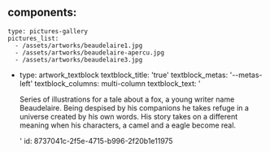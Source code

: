 components:
  -
    type: pictures-gallery
    pictures_list:
      - /assets/artworks/beaudelaire1.jpg
      - /assets/artworks/beaudelaire-apercu.jpg
      - /assets/artworks/beaudelaire3.jpg
  -
    type: artwork_textblock
    textblock_title: 'true'
    textblock_metas: '--metas-left'
    textblock_columns: multi-column
    textblock_text: '<p>Series of illustrations for a tale about a fox, a young writer name Beaudelaire. Being despised by his companions he takes refuge in a universe created by his own words. His story takes on a different meaning when his characters, a camel and a eagle become real.</p>'
id: 8737041c-2f5e-4715-b996-2f20b1e11975
